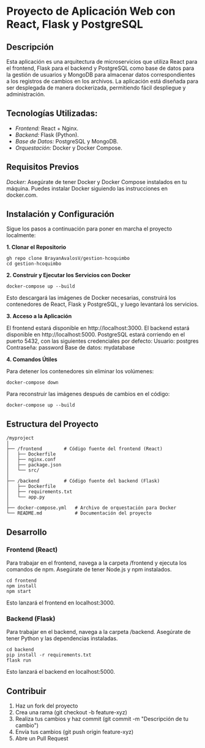 
# Proyecto de Aplicación Web con React, Flask y PostgreSQL
## Descripción
Esta aplicación es una arquitectura de microservicios que utiliza React para el frontend, Flask para el backend y PostgreSQL como base de datos para la gestión de usuarios y MongoDB para almacenar datos correspondientes a los registros de cambios en los archivos. La aplicación está diseñada para ser desplegada de manera dockerizada, permitiendo fácil despliegue y administración.

## Tecnologías Utilizadas:

- *Frontend:* React + Nginx.
- *Backend:* Flask (Python).
- *Base de Datos:* PostgreSQL y MongoDB.
- *Orquestación:* Docker y Docker Compose.
  
## Requisitos Previos

*Docker:* Asegúrate de tener Docker y Docker Compose instalados en tu máquina. Puedes instalar Docker siguiendo las instrucciones en docker.com.

## Instalación y Configuración

Sigue los pasos a continuación para poner en marcha el proyecto localmente:

  **1. Clonar el Repositorio**
```
gh repo clone BrayanAvalosV/gestion-hcoquimbo
cd gestion-hcoquimbo  
```

  **2. Construir y Ejecutar los Servicios con Docker**
```
docker-compose up --build
```
Esto descargará las imágenes de Docker necesarias, construirá los contenedores de React, Flask y PostgreSQL, y luego levantará los servicios.

  **3. Acceso a la Aplicación**


El frontend estará disponible en http://localhost:3000.
El backend estará disponible en http://localhost:5000.
PostgreSQL estará corriendo en el puerto 5432, con las siguientes credenciales por defecto:
Usuario: postgres
Contraseña: password
Base de datos: mydatabase


  **4. Comandos Útiles**

Para detener los contenedores sin eliminar los volúmenes:
```
docker-compose down
```
Para reconstruir las imágenes después de cambios en el código:
```
docker-compose up --build
```

## Estructura del Proyecto
```
/myproject
│
├── /frontend        # Código fuente del frontend (React)
│   ├── Dockerfile
│   ├── nginx.conf
│   ├── package.json
│   └── src/
│
├── /backend         # Código fuente del backend (Flask)
│   ├── Dockerfile
│   ├── requirements.txt
│   └── app.py
│
├── docker-compose.yml   # Archivo de orquestación para Docker
└── README.md            # Documentación del proyecto
```
## Desarrollo
### Frontend (React)
Para trabajar en el frontend, navega a la carpeta /frontend y ejecuta los comandos de npm. Asegúrate de tener Node.js y npm instalados.
```
cd frontend
npm install
npm start
```
Esto lanzará el frontend en localhost:3000.

### Backend (Flask)
Para trabajar en el backend, navega a la carpeta /backend. Asegúrate de tener Python y las dependencias instaladas.
```
cd backend
pip install -r requirements.txt
flask run
```
Esto lanzará el backend en localhost:5000.

## Contribuir
1. Haz un fork del proyecto
2. Crea una rama (git checkout -b feature-xyz)
3. Realiza tus cambios y haz commit (git commit -m "Descripción de tu cambio")
4. Envía tus cambios (git push origin feature-xyz)
5. Abre un Pull Request

